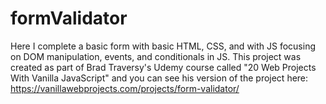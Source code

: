 # formValidator
Here I complete a basic form with basic HTML, CSS, and with JS focusing on DOM manipulation, events, and conditionals in JS. This project was created as part of Brad Traversy's Udemy course called "20 Web Projects With Vanilla JavaScript" and you can see his version of the project here: https://vanillawebprojects.com/projects/form-validator/ 
